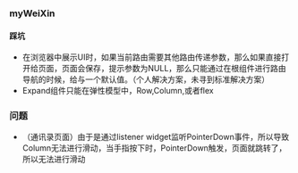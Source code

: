 ### myWeiXin

#### 踩坑
+ 在浏览器中展示UI时，如果当前路由需要其他路由传递参数，那么如果直接打开给页面，页面会保存，提示参数为NULL，那么只能通过在根组件进行路由导航的时候，给与一个默认值。（个人解决方案，未寻到标准解决方案）
+ Expand组件只能在弹性模型中，Row,Column,或者flex

### 问题
+ （通讯录页面）由于是通过listener widget监听PointerDown事件，所以导致Column无法进行滑动，当手指按下时，PointerDown触发，页面就跳转了，所以无法进行滑动